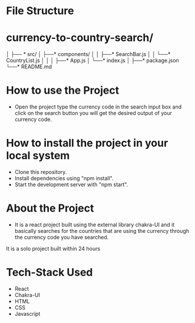 # File Structure

# currency-to-country-search/
│
├── * src/
│   ├──* components/
│   │   ├──* SearchBar.js
│   │   └──* CountryList.js
│   │
│   ├──* App.js
│   └──* index.js
│
├──* package.json
└──* README.md

# How to use the Project

* Open the project type the currency code in the search input box and click on the search button you will get the desired output of your currency code.

# How to install the project in your local system

* Clone this repository.
* Install dependencies using "npm install".
* Start the development server with "npm start".

# About the Project

* It is a react project built using the external library chakra-UI and it basically searches for the countries that are using the currency through the currency code you have searched.

It is a solo project built within 24 hours

#  Tech-Stack Used

* React
* Chakra-UI
* HTML
* CSS
* Javascript
  

